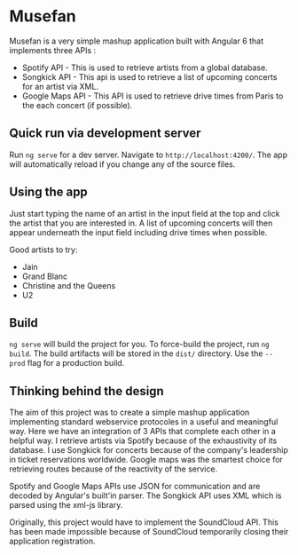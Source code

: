 # Musefan

Musefan is a very simple mashup application built with Angular 6 that implements three APIs :
- Spotify API - This is used to retrieve artists from a global database.
- Songkick API - This api is used to retrieve a list of upcoming concerts for an artist via XML.
- Google Maps API - This API is used to retrieve drive times from Paris to the each concert (if possible).

## Quick run via development server

Run `ng serve` for a dev server. Navigate to `http://localhost:4200/`. The app will automatically reload if you change any of the source files.

## Using the app

Just start typing the name of an artist in the input field at the top and click the artist that you are interested in. A list of upcoming concerts will then appear underneath the input field including drive times when possible.

Good artists to try:
- Jain
- Grand Blanc
- Christine and the Queens
- U2

## Build

`ng serve` will build the project for you. To force-build the project, run `ng build`. The build artifacts will be stored in the `dist/` directory. Use the `--prod` flag for a production build.

## Thinking behind the design

The aim of this project was to create a simple mashup application implementing standard webservice protocoles in a useful and meaningful way. Here we have an integration of 3 APIs
that complete each other in a helpful way. I retrieve artists via Spotify because of the exhaustivity of its database. I use Songkick for concerts because of the company's leadership in ticket reservations worldwide.
Google maps was the smartest choice for retrieving routes because of the reactivity of the service.

Spotify and Google Maps APIs use JSON for communication and are decoded by Angular's built'in parser. The Songkick API uses XML which is parsed using the xml-js library.

Originally, this project would have to implement the SoundCloud API. This has been made impossible because of SoundCloud temporarily closing their application registration.
